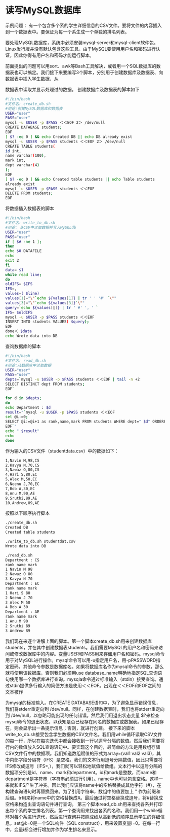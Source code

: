 # 读写MySQL数据库

示例问题：
有一个包含多个系的学生详细信息的CSV文件。要将文件的内容插入到一个数据表中。要保证为每一个系生成一个单独的排名列表。

要处理MySQL数据库，系统中必须安装mysql-server和mysql-client软件包。Linux发行版并没有默认包含这些工具。由于MySQL要使用用户名和密码进行认证，因此你得有用户名和密码才能运行脚本。

前面提出的问题可以用sort、awk等Bash工具解决，或者用一个SQL数据库的数据表也可以搞定。我们接下来要编写3个脚本，分别用于创建数据库及数据表、向数据表中插入学生数据、从

数据表中读取并显示处理过的数据。
创建数据库及数据表的脚本如下

```bash
#!/bin/bash
#文件名: create_db.sh
#用途:创建MySQL数据库和数据表
USER="user"
PASS="user"
mysql -u $USER -p $PASS ＜＜EOF 2＞ /dev/null
CREATE DATABASE students;
EOF
[ $? -eq 0 ] && echo Created DB || echo DB already exist
mysql -u $USER -p $PASS students ＜＜EOF 2＞ /dev/null
CREATE TABLE students(
id int,
name varchar(100),
mark int,
dept varchar(4)
);
EOF
[ $? -eq 0 ] && echo Created table students || echo Table students
already exist
mysql -u $USER -p $PASS students ＜＜EOF
DELETE FROM students;
EOF
```

将数据插入数据表的脚本

```bash
#!/bin/bash
#文件名: write_to_db.sh
#用途: 从CSV中读取数据并写入MySQLdb
USER="user"
PASS="user"
if [ $# -ne 1 ];
then
echo $0 DATAFILE
echo
exit 2
fi
data= $1
while read line;
do
oldIFS= $IFS
IFS=,
values=( $line)
values[1]="\"`echo ${values[1]} | tr ' ' '#' `\""
values[3]="\"`echo ${values[3]}`\""
query=`echo ${values[@]} | tr ' #' ', ' `
IFS= $oldIFS
mysql -u $USER -p $PASS students ＜＜EOF
INSERT INTO students VALUES( $query);
EOF
done＜ $data
echo Wrote data into DB
```

查询数据库的脚本

```bash
#!/bin/bash
#文件名: read_db.sh
#用途:从数据库中读取数据
USER="user"
PASS="user"
depts=`mysql -u $USER -p $PASS students ＜＜EOF | tail -n +2
SELECT DISTINCT dept FROM students;
EOF`

for d in $depts;
do
echo Department : $d
result="`mysql -u $USER -p $PASS students ＜＜EOF
set @i:=0;
SELECT @i:=@i+1 as rank,name,mark FROM students WHERE dept=" $d" ORDERBY mark DESC;
EOF`"
echo " $result"
echo
done
```

作为输入的CSV文件（studentdata.csv）中的数据如下：

```bash
1,Navin M,98,CS
2,Kavya N,70,CS
3,Nawaz O,80,CS
4,Hari S,80,EC
5,Alex M,50,EC
6,Neenu J,70,EC
7,Bob A,30,EC
8,Anu M,90,AE
9,Sruthi,89,AE
10,Andrew,89,AE
```

按照以下顺序执行脚本

```bash
./create_db.sh
Created DB
Created table students

./write_to_db.sh studentdat.csv
Wrote data into DB

./read_db.sh
Department : CS
rank name mark
1 Navin M 98
2 Nawaz O 80
3 Kavya N 70
Department : EC
rank name mark
1 Hari S 80
2 Neenu J 70
3 Alex M 50
4 Bob A 30
Department : AE
rank name mark
1 Anu M 90
2 Sruthi 89
3 Andrew 89
```


我们现在来逐个讲解上面的脚本。第一个脚本create_db.sh用来创建数据库students，并在其中创建数据表students。我们需要MySQL的用户名和密码来访问或修改数据库中的内容。变量USER和PASS用来存储用户名和密码。mysql命令用于对MySQL进行操作。mysql命令可以用-u指定用户名，用-pPASSWORD指定密码，其他命令参数是数据库名。如果将数据库名作为mysql命令的参数，那么就将使用该数据库，否则我们必须用use database_name明确地指定SQL查询语句使用哪一个数据库进行查询。mysqla命令通过标准输入（stdin）接受查询。通过stdin提供多行输入的简便方法是使用＜＜EOF。出现在＜＜EOF和EOF之间的文本被作

为mysql的标准输入。在CREATE DATABASE语句中，为了避免显示错误信息，我们将stderr重定向到 /dev/null。同样，在创建数据表时，我们也将stderr重定向到 /dev/null，以忽略可能出现的任何错误。然后我们用退出状态变量  $?来检查mysql命令的退出状态，以获知是否已经存在同名的数据库或数据表。如果已经存在，则会显示出一条提示信息；否则，就进行创建。
接下来的脚本write_to_db.sh接受包含学生数据的CSV文件名。我们用while循环读取CSV文件的每一行，所以在每次迭代中都会接收到一行以逗号分隔的数值。然后我们需要将行内的数值放入SQL查询语句中。要实现这个目的，最简单的方法是用数组存储CSV文件行中的数据项。我们知道数组赋值的形式为array=(val1 val2 val3)，其中内部字段分隔符（IFS）是空格。我们的文本行用逗号分隔数值，因此只需要将IFS修改成逗号（IFS=,），我们就可以轻松地赋值给数组。文本行中以逗号分隔的数据项分别是id、name、mark和department。id和mark是整数，而name和department是字符串（字符串必须进行引用）。name中也可以包含空格。这样一来就和IFS产生了冲突。因此我们应该将name中的空格替换成其他字符（#），在构建查询语句时再替换回来。为了引用字符串，数组中的值要加上 \" 作为前缀和后缀。tr用来将name中的空格替换成#。最后通过将空格替换成逗号，将#替换成空格来构造出查询语句并进行查询。
第三个脚本read_db.sh用来查找各系并打印出每个系的学生排名列表。第一个查询用来找出各系的名称。我们用一个while循环对每个系进行迭代，然后进行查询并按照成绩从高到低的顺序显示学生的详细信息。set@i:=0是一个SQL构件（SQL construct），用来设置变量i=0。在每一行中，变量i都会进行增加并作为学生排名来显示。